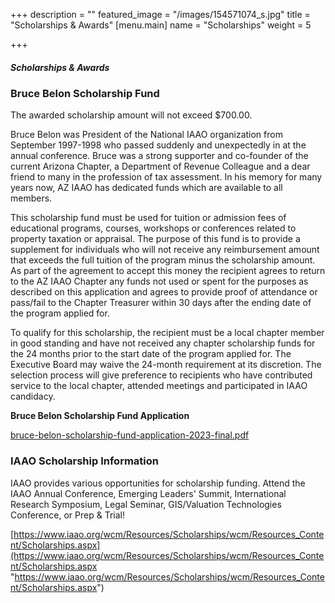 +++
description = ""
featured_image = "/images/154571074_s.jpg"
title = "Scholarships & Awards"
[menu.main]
name = "Scholarships"
weight = 5

+++
##### **Scholarships & Awards**

### **Bruce Belon Scholarship Fund**

The awarded scholarship amount will not exceed $700.00.

Bruce Belon was President of the National IAAO organization from September 1997-1998 who passed suddenly and unexpectedly in at the annual conference. Bruce was a strong supporter and co-founder of the current Arizona Chapter, a Department of Revenue Colleague and a dear friend to many in the profession of tax assessment. In his memory for many years now, AZ IAAO has dedicated funds which are available to all members.

This scholarship fund must be used for tuition or admission fees of educational programs, courses, workshops or conferences related to property taxation or appraisal. The purpose of this fund is to provide a supplement for individuals who will not receive any reimbursement amount that exceeds the full tuition of the program minus the scholarship amount. As part of the agreement to accept this money the recipient agrees to return to the AZ IAAO Chapter any funds not used or spent for the purposes as described on this application and agrees to provide proof of attendance or pass/fail to the Chapter Treasurer within 30 days after the ending date of the program applied for.

To qualify for this scholarship, the recipient must be a local chapter member in good standing and have not received any chapter scholarship funds for the 24 months prior to the start date of the program applied for. The Executive Board may waive the 24-month requirement at its discretion. The selection process will give preference to recipients who have contributed service to the local chapter, attended meetings and participated in IAAO candidacy.

**Bruce Belon Scholarship Fund Application**

[bruce-belon-scholarship-fund-application-2023-final.pdf](/images/bruce-belon-scholarship-fund-application-2023-final.pdf "bruce-belon-scholarship-fund-application-2023-final.pdf")

### **IAAO Scholarship Information**

IAAO provides various opportunities for scholarship funding. Attend the IAAO Annual Conference, Emerging Leaders' Summit, International Research Symposium, Legal Seminar, GIS/Valuation Technologies Conference, or Prep & Trial!

[https://www.iaao.org/wcm/Resources/Scholarships/wcm/Resources_Content/Scholarships.aspx](https://www.iaao.org/wcm/Resources/Scholarships/wcm/Resources_Content/Scholarships.aspx "https://www.iaao.org/wcm/Resources/Scholarships/wcm/Resources_Content/Scholarships.aspx")